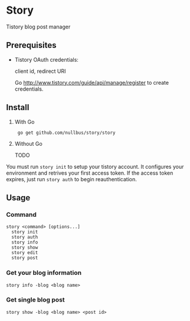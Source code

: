 # Story

Tistory blog post manager

## Prerequisites

- Tistory OAuth credentials: 

    client id, redirect URI

    Go http://www.tistory.com/guide/api/manage/register to create credentials.

## Install

1. With Go

        go get github.com/nullbus/story/story

1. Without Go

    TODO

You must run `story init` to setup your tistory account. It configures your environment and retrives your first access token. If the access token expires, just run `story auth` to begin reauthentication.

## Usage

### Command
```
story <command> [options...]
  story init
  story auth
  story info
  story show
  story edit
  story post
```

### Get your blog information

    story info -blog <blog name>

### Get single blog post

    story show -blog <blog name> <post id>
